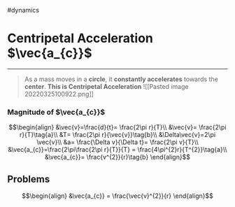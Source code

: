 #dynamics 
# Centripetal Acceleration $\vec{a_{c}}$
---
> As a mass moves in a **circle**, it **constantly accelerates** towards the **center**.
> **This is Centripetal Acceleration**
![[Pasted image 20220325100922.png]]
### Magnitude of $\vec{a_{c}}$
$$\begin{align}
&\vec{v}=\frac{d}{t}= \frac{2\pi r}{T}\\
&\vec{v}= \frac{2\pi r}{T}\tag{a}\\
&T= \frac{2\pi r}{\vec{v}}\tag{b}\\
&\Delta\vec{v}=2\pi \vec{v}\\
&a= \frac{\Delta v}{\Delta t}= \frac{2\pi v}{T}\\
&\vec{a_{c}}=\frac{2\pi\frac{2\pi r}{T}}{T} = \frac{4\pi^{2}r}{T^{2}}\tag{a}\\
&\vec{a_{c}}= \frac{v^{2}}{r}\tag{b}
\end{align}$$
## Problems
$$\begin{align}
&\vec{a_{c}} = \frac{\vec{v}^{2}}{r}
\end{align}$$